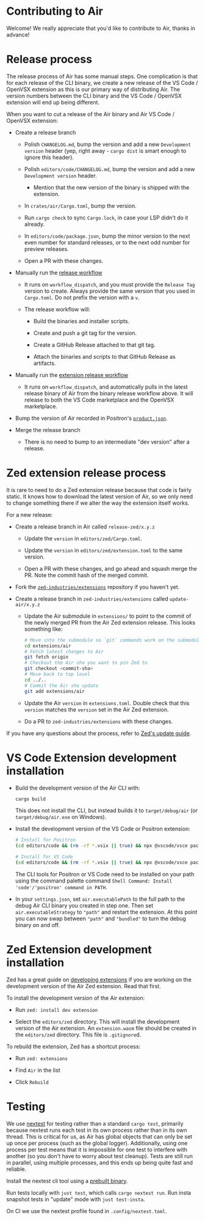 # Contributing to Air

Welcome! We really appreciate that you'd like to contribute to Air, thanks in advance!

# Release process

The release process of Air has some manual steps. One complication is that for each release of the CLI binary, we create a new release of the VS Code / OpenVSX extension as this is our primary way of distributing Air. The version numbers between the CLI binary and the VS Code / OpenVSX extension will end up being different.

When you want to cut a release of the Air binary and Air VS Code / OpenVSX extension:

-   Create a release branch

    -   Polish `CHANGELOG.md`, bump the version and add a new `Development version` header (yep, right away - `cargo dist` is smart enough to ignore this header).

    -   Polish `editors/code/CHANGELOG.md`, bump the version and add a new `Development version` header.

        -   Mention that the new version of the binary is shipped with the extension.

    -   In `crates/air/Cargo.toml`, bump the version.

    -   Run `cargo check` to sync `Cargo.lock`, in case your LSP didn't do it already.

    -   In `editors/code/package.json`, bump the minor version to the next even number for standard releases, or to the next odd number for preview releases.

    -   Open a PR with these changes.

-   Manually run the [release workflow](https://github.com/posit-dev/air/actions/workflows/release.yml)

    -   It runs on `workflow_dispatch`, and you must provide the `Release Tag` version to create. Always provide the same version that you used in `Cargo.toml`. Do not prefix the version with a `v`.

    -   The release workflow will:

        -   Build the binaries and installer scripts.

        -   Create and push a git tag for the version.

        -   Create a GitHub Release attached to that git tag.

        -   Attach the binaries and scripts to that GitHub Release as artifacts.

-   Manually run the [extension release workflow](https://github.com/posit-dev/air/actions/workflows/release-vscode.yml)

    -   It runs on `workflow_dispatch`, and automatically pulls in the latest release binary of Air from the binary release workflow above. It will release to both the VS Code marketplace and the OpenVSX marketplace.

-   Bump the version of Air recorded in Positron's [`product.json`](https://github.com/posit-dev/positron/blob/main/product.json).

-   Merge the release branch

    -   There is no need to bump to an intermediate "dev version" after a release.

# Zed extension release process

It is rare to need to do a Zed extension release because that code is fairly static. It knows how to download the latest version of Air, so we only need to change something there if we alter the way the extension itself works.

For a new release:

-   Create a release branch in Air called `release-zed/x.y.z`

    -   Update the `version` in `editors/zed/Cargo.toml`.

    -   Update the `version` in `editors/zed/extension.toml` to the same version.

    -   Open a PR with these changes, and go ahead and squash merge the PR. Note the commit hash of the merged commit.

-   Fork the [`zed-industries/extensions`](https://github.com/zed-industries/extensions) repository if you haven't yet.

-   Create a release branch in `zed-industries/extensions` called `update-air/x.y.z`

    -   Update the Air submodule in `extensions/` to point to the commit of the newly merged PR from the Air Zed extension release. This looks something like:

        ``` bash
        # Move into the submodule so `git` commands work on the submodule
        cd extensions/air
        # Fetch latest changes to Air
        git fetch origin
        # Checkout the Air sha you want to pin Zed to
        git checkout <commit-sha>
        # Move back to top level
        cd ../..
        # Commit the Air sha update
        git add extensions/air
        ```

    -   Update the Air `version` in `extensions.toml`. Double check that this `version` matches the `version` set in the Air Zed extension.

    -   Do a PR to `zed-industries/extensions` with these changes.

If you have any questions about the process, refer to [Zed's update guide](https://zed.dev/docs/extensions/developing-extensions#updating-an-extension).

# VS Code Extension development installation

-   Build the development version of the Air CLI with:

    ``` bash
    cargo build
    ```

    This does not install the CLI, but instead builds it to `target/debug/air` (or `target/debug/air.exe` on Windows).

-   Install the development version of the VS Code or Positron extension:

    ``` bash
    # Install for Positron
    (cd editors/code && (rm -rf *.vsix || true) && npx @vscode/vsce package && positron --install-extension *.vsix)

    # Install for VS Code
    (cd editors/code && (rm -rf *.vsix || true) && npx @vscode/vsce package && code --install-extension *.vsix)
    ```

    The CLI tools for Positron or VS Code need to be installed on your path using the command palette command `Shell Command: Install 'code'/'positron' command in PATH`.

-   In your `settings.json`, set `air.executablePath` to the full path to the debug Air CLI binary you created in step one. Then set `air.executableStrategy` to `"path"` and restart the extension. At this point you can now swap between `"path"` and `"bundled"` to turn the debug binary on and off.

# Zed Extension development installation

Zed has a great guide on [developing extensions](https://zed.dev/docs/extensions/developing-extensions) if you are working on the development version of the Air Zed extension. Read that first.

To install the development version of the Air extension:

-   Run `zed: install dev extension`

-   Select the `editors/zed` directory. This will install the development version of the Air extension. An `extension.wasm` file should be created in the `editors/zed` directory. This file is `.gitignore`d.

To rebuild the extension, Zed has a shortcut process:

-   Run `zed: extensions`

-   Find `Air` in the list

-   Click `Rebuild`

# Testing

We use [nextest](https://nexte.st/) for testing rather than a standard `cargo test`, primarily because nextest runs each test in its own process rather than in its own thread. This is critical for us, as Air has global objects that can only be set up once per process (such as the global logger). Additionally, using one process per test means that it is impossible for one test to interfere with another (so you don't have to worry about test cleanup). Tests are still run in parallel, using multiple processes, and this ends up being quite fast and reliable.

Install the nextest cli tool using a [prebuilt binary](https://nexte.st/docs/installation/pre-built-binaries/).

Run tests locally with `just test`, which calls `cargo nextest run`. Run insta snapshot tests in "update" mode with `just test-insta`.

On CI we use the nextest profile found in `.config/nextest.toml`.
